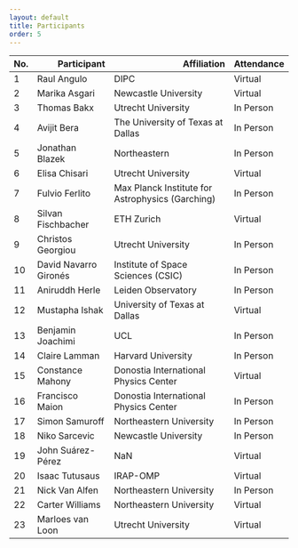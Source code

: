 ```yaml
---
layout: default
title: Participants
order: 5
---
```

<table class="dataframe participants-table">
  <thead>
    <tr style="text-align: right;">
      <th>No.</th>
      <th>Participant</th>
      <th>Affiliation</th>
      <th>Attendance</th>
    </tr>
  </thead>
  <tbody>
    <tr>
      <td>1</td>
      <td>Raul Angulo</td>
      <td>DIPC</td>
      <td>Virtual</td>
    </tr>
    <tr>
      <td>2</td>
      <td>Marika Asgari</td>
      <td>Newcastle University</td>
      <td>Virtual</td>
    </tr>
    <tr>
      <td>3</td>
      <td>Thomas Bakx</td>
      <td>Utrecht University</td>
      <td>In Person</td>
    </tr>
    <tr>
      <td>4</td>
      <td>Avijit Bera</td>
      <td>The University of Texas at Dallas</td>
      <td>In Person</td>
    </tr>
    <tr>
      <td>5</td>
      <td>Jonathan Blazek</td>
      <td>Northeastern</td>
      <td>In Person</td>
    </tr>
    <tr>
      <td>6</td>
      <td>Elisa Chisari</td>
      <td>Utrecht University</td>
      <td>Virtual</td>
    </tr>
    <tr>
      <td>7</td>
      <td>Fulvio Ferlito</td>
      <td>Max Planck Institute for Astrophysics (Garching)</td>
      <td>In Person</td>
    </tr>
    <tr>
      <td>8</td>
      <td>Silvan Fischbacher</td>
      <td>ETH Zurich</td>
      <td>Virtual</td>
    </tr>
    <tr>
      <td>9</td>
      <td>Christos Georgiou</td>
      <td>Utrecht University</td>
      <td>In Person</td>
    </tr>
    <tr>
      <td>10</td>
      <td>David Navarro Gironés</td>
      <td>Institute of Space Sciences (CSIC)</td>
      <td>In Person</td>
    </tr>
    <tr>
      <td>11</td>
      <td>Aniruddh Herle</td>
      <td>Leiden Observatory</td>
      <td>In Person</td>
    </tr>
    <tr>
      <td>12</td>
      <td>Mustapha Ishak</td>
      <td>University of Texas at Dallas</td>
      <td>Virtual</td>
    </tr>
    <tr>
      <td>13</td>
      <td>Benjamin Joachimi</td>
      <td>UCL</td>
      <td>In Person</td>
    </tr>
    <tr>
      <td>14</td>
      <td>Claire Lamman</td>
      <td>Harvard University</td>
      <td>In Person</td>
    </tr>
    <tr>
      <td>15</td>
      <td>Constance Mahony</td>
      <td>Donostia International Physics Center</td>
      <td>Virtual</td>
    </tr>
    <tr>
      <td>16</td>
      <td>Francisco Maion</td>
      <td>Donostia International Physics Center</td>
      <td>In Person</td>
    </tr>
    <tr>
      <td>17</td>
      <td>Simon Samuroff</td>
      <td>Northeastern University</td>
      <td>In Person</td>
    </tr>
    <tr>
      <td>18</td>
      <td>Niko Sarcevic</td>
      <td>Newcastle University</td>
      <td>In Person</td>
    </tr>
    <tr>
      <td>19</td>
      <td>John Suárez-Pérez</td>
      <td>NaN</td>
      <td>Virtual</td>
    </tr>
    <tr>
      <td>20</td>
      <td>Isaac Tutusaus</td>
      <td>IRAP-OMP</td>
      <td>Virtual</td>
    </tr>
    <tr>
      <td>21</td>
      <td>Nick Van Alfen</td>
      <td>Northeastern University</td>
      <td>In Person</td>
    </tr>
    <tr>
      <td>22</td>
      <td>Carter Williams</td>
      <td>Northeastern University</td>
      <td>Virtual</td>
    </tr>
    <tr>
      <td>23</td>
      <td>Marloes van Loon</td>
      <td>Utrecht University</td>
      <td>Virtual</td>
    </tr>
  </tbody>
</table>
